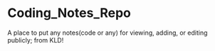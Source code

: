 # Coding_Notes_Repo
A place to put any notes(code or any) for viewing, adding, or editing publicly; from KLD!
